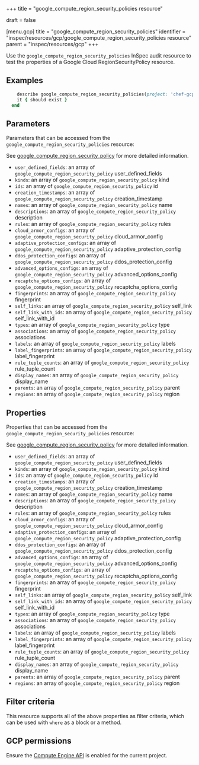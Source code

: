 +++
title = "google_compute_region_security_policies resource"

draft = false



[menu.gcp]
title = "google_compute_region_security_policies"
identifier = "inspec/resources/gcp/google_compute_region_security_policies resource"
parent = "inspec/resources/gcp"
+++

Use the `google_compute_region_security_policies` InSpec audit resource to test the properties of a Google Cloud RegionSecurityPolicy resource.

## Examples

```ruby
    describe google_compute_region_security_policies(project: 'chef-gcp-inspec', region: ' ') do
    it { should exist }
  end
```

## Parameters

Parameters that can be accessed from the `google_compute_region_security_policies` resource:

See [google_compute_region_security_policy](google_compute_region_security_policy) for more detailed information.

* `user_defined_fields`: an array of `google_compute_region_security_policy` user_defined_fields
* `kinds`: an array of `google_compute_region_security_policy` kind
* `ids`: an array of `google_compute_region_security_policy` id
* `creation_timestamps`: an array of `google_compute_region_security_policy` creation_timestamp
* `names`: an array of `google_compute_region_security_policy` name
* `descriptions`: an array of `google_compute_region_security_policy` description
* `rules`: an array of `google_compute_region_security_policy` rules
* `cloud_armor_configs`: an array of `google_compute_region_security_policy` cloud_armor_config
* `adaptive_protection_configs`: an array of `google_compute_region_security_policy` adaptive_protection_config
* `ddos_protection_configs`: an array of `google_compute_region_security_policy` ddos_protection_config
* `advanced_options_configs`: an array of `google_compute_region_security_policy` advanced_options_config
* `recaptcha_options_configs`: an array of `google_compute_region_security_policy` recaptcha_options_config
* `fingerprints`: an array of `google_compute_region_security_policy` fingerprint
* `self_links`: an array of `google_compute_region_security_policy` self_link
* `self_link_with_ids`: an array of `google_compute_region_security_policy` self_link_with_id
* `types`: an array of `google_compute_region_security_policy` type
* `associations`: an array of `google_compute_region_security_policy` associations
* `labels`: an array of `google_compute_region_security_policy` labels
* `label_fingerprints`: an array of `google_compute_region_security_policy` label_fingerprint
* `rule_tuple_counts`: an array of `google_compute_region_security_policy` rule_tuple_count
* `display_names`: an array of `google_compute_region_security_policy` display_name
* `parents`: an array of `google_compute_region_security_policy` parent
* `regions`: an array of `google_compute_region_security_policy` region

## Properties

Properties that can be accessed from the `google_compute_region_security_policies` resource:

See [google_compute_region_security_policy](google_compute_region_security_policy) for more detailed information.

* `user_defined_fields`: an array of `google_compute_region_security_policy` user_defined_fields
* `kinds`: an array of `google_compute_region_security_policy` kind
* `ids`: an array of `google_compute_region_security_policy` id
* `creation_timestamps`: an array of `google_compute_region_security_policy` creation_timestamp
* `names`: an array of `google_compute_region_security_policy` name
* `descriptions`: an array of `google_compute_region_security_policy` description
* `rules`: an array of `google_compute_region_security_policy` rules
* `cloud_armor_configs`: an array of `google_compute_region_security_policy` cloud_armor_config
* `adaptive_protection_configs`: an array of `google_compute_region_security_policy` adaptive_protection_config
* `ddos_protection_configs`: an array of `google_compute_region_security_policy` ddos_protection_config
* `advanced_options_configs`: an array of `google_compute_region_security_policy` advanced_options_config
* `recaptcha_options_configs`: an array of `google_compute_region_security_policy` recaptcha_options_config
* `fingerprints`: an array of `google_compute_region_security_policy` fingerprint
* `self_links`: an array of `google_compute_region_security_policy` self_link
* `self_link_with_ids`: an array of `google_compute_region_security_policy` self_link_with_id
* `types`: an array of `google_compute_region_security_policy` type
* `associations`: an array of `google_compute_region_security_policy` associations
* `labels`: an array of `google_compute_region_security_policy` labels
* `label_fingerprints`: an array of `google_compute_region_security_policy` label_fingerprint
* `rule_tuple_counts`: an array of `google_compute_region_security_policy` rule_tuple_count
* `display_names`: an array of `google_compute_region_security_policy` display_name
* `parents`: an array of `google_compute_region_security_policy` parent
* `regions`: an array of `google_compute_region_security_policy` region

## Filter criteria

This resource supports all of the above properties as filter criteria, which can be used
with `where` as a block or a method.

## GCP permissions

Ensure the [Compute Engine API](https://console.cloud.google.com/apis/library/compute.googleapis.com/) is enabled for the current project.
